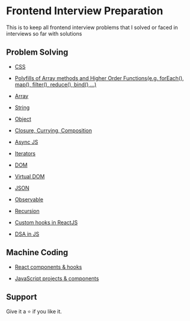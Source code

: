 # Frontend Interview Preparation

This is to keep all frontend interview problems that I solved or faced in interviews so far with solutions

## Problem Solving

- [CSS](https://github.com/sjsouvik/Frontend-Interview-Preparation/tree/main/CSS)

- [Polyfills of Array methods and Higher Order Functions(e.g. forEach(), map(), filter(), reduce(), bind(),...)](https://github.com/sjsouvik/Frontend-Interview-Preparation/tree/main/polyfillsInJS)

- [Array](https://github.com/sjsouvik/Frontend-Interview-Preparation/tree/main/array)

- [String](https://github.com/sjsouvik/Frontend-Interview-Preparation/tree/main/string)

- [Object](https://github.com/sjsouvik/Frontend-Interview-Preparation/tree/main/object)

- [Closure, Currying, Composition](https://github.com/sjsouvik/Frontend-Interview-Preparation/tree/main/closure)

- [Async JS](https://github.com/sjsouvik/Frontend-Interview-Preparation/tree/main/asyncJS)

- [Iterators](https://github.com/sjsouvik/Frontend-Interview-Preparation/tree/main/Iterators)

- [DOM](https://github.com/sjsouvik/Frontend-Interview-Preparation/tree/main/DOM)

- [Virtual DOM](https://github.com/sjsouvik/Frontend-Interview-Preparation/tree/main/virtualDOM)

- [JSON](https://github.com/sjsouvik/Frontend-Interview-Preparation/tree/main/JSON)

- [Observable](https://github.com/sjsouvik/Frontend-Interview-Preparation/tree/main/observable)

- [Recursion](https://github.com/sjsouvik/Frontend-Interview-Preparation/tree/main/recursion)

- [Custom hooks in ReactJS](https://github.com/sjsouvik/react-components-hooks/tree/main/src/hooks)

- [DSA in JS](https://github.com/sjsouvik/Data-Structures-Algorithms/tree/master/DSA-JavaScript)

## Machine Coding

- [React components & hooks](https://github.com/sjsouvik/react-components-hooks)

- [JavaScript projects & components](https://github.com/sjsouvik/JavaScript-Projects)

## Support

Give it a ⭐ if you like it.
